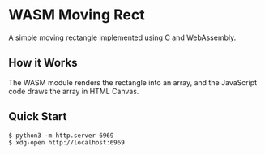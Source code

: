 # WASM Moving Rect

A simple moving rectangle implemented using C and WebAssembly.

## How it Works

The WASM module renders the rectangle into an array, and the JavaScript code draws the array in HTML Canvas.

## Quick Start
```console
$ python3 -m http.server 6969
$ xdg-open http://localhost:6969
```
